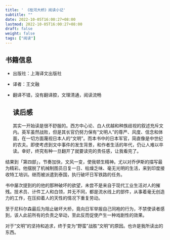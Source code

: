```yaml
---
title: ' 《桂河大桥》阅读小记' 
subtitle: ""
date: 2022-10-05T16:00:27+08:00
lastmod: 2022-10-05T16:00:27+08:00
draft: false
weight: false
tags: ["阅读"]
---
```


## 书籍信息

* 出版社：上海译文出版社

* 译者：王文融

* 翻译不错，没有翻译腔，文理清通，阅读流畅
  
  ## 读后感
  
  其实一开始读是很不舒服的。西方中心论、白人优越和种族歧视的叙述充斥文内。英军虽然战败，但是其长官仍努力保有“文明人”的尊严、风度、信念和体面，在一切方面蔑视日本人的“文明”。而本书中的日本军官，简直像是中世纪的农夫。即使考虑到文中事件的发生背景，和作者生活的年代，仍让人难以卒读。幸好，终究有种一旦翻开了就要读完的责任感，让我看完了。    

结果到「第四部」，节奏加快，文风一变，使我顿生精神。尤以对乔伊斯的描写最为精彩。他摆脱了机械制图员日复一日、枯燥乏味、毫无光明的生活，来到印度接收特工培训。继而被派遣到泰国，执行破坏日军铁路的任务。      

书中屡次提到的的他的那种破坏的欲望，未尝不是来自于现代工业生活对人的摧残。技术员、计件工人和白领，并无不同，都是流水线上的部件，从事着毫无创造力的工作，在压抑着人的天性的情况下重复劳动。    

至于尼科尔森最后为阻止破坏大桥，竟向日军举报自己同袍的行为，不禁使读者感到，该人此前所有的负责之举动，至此反而促使产生一种戏剧性的效果。    

对于“文明”的坚持和追求，终于变为“野蛮”战胜“文明”的原因。也许是我所读出的东西。